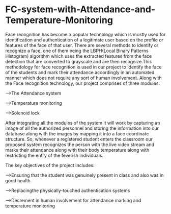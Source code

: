 # FC-system-with-Attendance-and-Temperature-Monitoring

Face recognition has become a popular technology which is mostly used for identification and authentication of a legitimate user based on the profile or features of the face of that user. There are several methods to identify or recognize a face, one of them being the LBPH(Local Binary Patterns Histogram) algorithm which uses the extracted features from the face detection that are converted to grayscale and are then recognize.This methodology for face recognition is used in our project to identify the face of the students and mark their attendance accordingly in an automated manner which does not require any sort of human involvement.
Along with the Face recognition technology, our project comprises of three modules:

-->The Attendance system

-->Temperature monitoring 

-->Solenoid lock 

After integrating all the modules of the system it will work by capturing an image of all the authorized personnel and storing the information into our database along with the images by mapping it into a face coordinate structure. So, whenever a registered student enters the classroom our proposed system recognizes the person with the live video stream and marks their attendance along with their body temperature along with restricting the entry of the feverish individuals.

The key objectives of the project includes:

-->Ensuring that the student was genuinely present in class and also was in good health

-->Replacingthe physically-touched authentication systems

-->Decrement in human involvement for attendance marking and temperature monitoring

